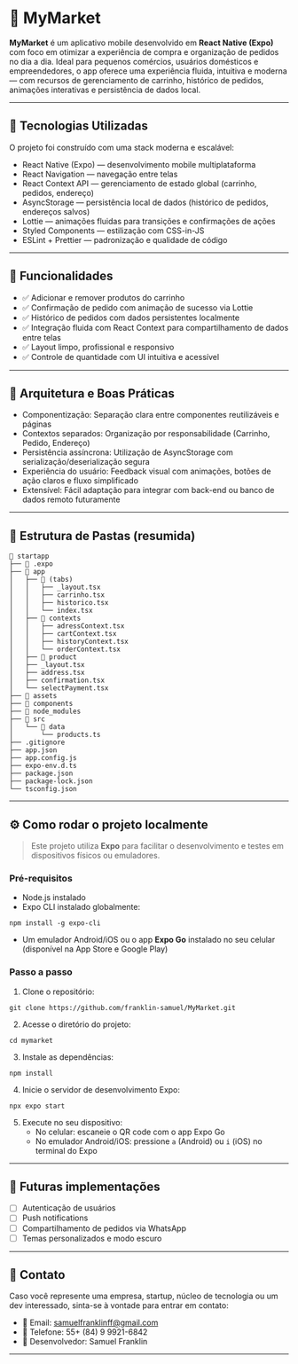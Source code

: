# 🛒 MyMarket

**MyMarket** é um aplicativo mobile desenvolvido em **React Native (Expo)** com foco em otimizar a experiência de compra e organização de pedidos no dia a dia. Ideal para pequenos comércios, usuários domésticos e empreendedores, o app oferece uma experiência fluida, intuitiva e moderna — com recursos de gerenciamento de carrinho, histórico de pedidos, animações interativas e persistência de dados local.

---

## 🚀 Tecnologias Utilizadas

O projeto foi construído com uma stack moderna e escalável:

- React Native (Expo) — desenvolvimento mobile multiplataforma  
- React Navigation — navegação entre telas  
- React Context API — gerenciamento de estado global (carrinho, pedidos, endereço)  
- AsyncStorage — persistência local de dados (histórico de pedidos, endereços salvos)  
- Lottie — animações fluidas para transições e confirmações de ações  
- Styled Components — estilização com CSS-in-JS  
- ESLint + Prettier — padronização e qualidade de código  

---

## 📱 Funcionalidades

- ✅ Adicionar e remover produtos do carrinho    
- ✅ Confirmação de pedido com animação de sucesso via Lottie  
- ✅ Histórico de pedidos com dados persistentes localmente  
- ✅ Integração fluida com React Context para compartilhamento de dados entre telas  
- ✅ Layout limpo, profissional e responsivo  
- ✅ Controle de quantidade com UI intuitiva e acessível  

---

## 🧠 Arquitetura e Boas Práticas

- Componentização: Separação clara entre componentes reutilizáveis e páginas  
- Contextos separados: Organização por responsabilidade (Carrinho, Pedido, Endereço)  
- Persistência assíncrona: Utilização de AsyncStorage com serialização/deserialização segura  
- Experiência do usuário: Feedback visual com animações, botões de ação claros e fluxo simplificado  
- Extensível: Fácil adaptação para integrar com back-end ou banco de dados remoto futuramente  

---

## 📂 Estrutura de Pastas (resumida)

```
📁 startapp
├── 📁 .expo
├── 📁 app
│   ├── 📁 (tabs)
│   │   ├── _layout.tsx
│   │   ├── carrinho.tsx
│   │   ├── historico.tsx
│   │   └── index.tsx
│   ├── 📁 contexts
│   │   ├── adressContext.tsx
│   │   ├── cartContext.tsx
│   │   ├── historyContext.tsx
│   │   └── orderContext.tsx
│   ├── 📁 product
│   ├── _layout.tsx
│   ├── address.tsx
│   ├── confirmation.tsx
│   └── selectPayment.tsx
├── 📁 assets
├── 📁 components
├── 📁 node_modules
├── 📁 src
│   └── 📁 data
│       └── products.ts
├── .gitignore
├── app.json
├── app.config.js
├── expo-env.d.ts
├── package.json
├── package-lock.json
└── tsconfig.json

```

---

## ⚙️ Como rodar o projeto localmente

> Este projeto utiliza **Expo** para facilitar o desenvolvimento e testes em dispositivos físicos ou emuladores.

### Pré-requisitos

- Node.js instalado  
- Expo CLI instalado globalmente:

```
npm install -g expo-cli
```

- Um emulador Android/iOS ou o app **Expo Go** instalado no seu celular (disponível na App Store e Google Play)

### Passo a passo

1. Clone o repositório:

```
git clone https://github.com/franklin-samuel/MyMarket.git
```

2. Acesse o diretório do projeto:

```
cd mymarket
```

3. Instale as dependências:

```
npm install
```

4. Inicie o servidor de desenvolvimento Expo:

```
npx expo start
```

5. Execute no seu dispositivo:  
   - No celular: escaneie o QR code com o app Expo Go  
   - No emulador Android/iOS: pressione `a` (Android) ou `i` (iOS) no terminal do Expo

---

## 🧪 Futuras implementações

- [ ] Autenticação de usuários  
- [ ] Push notifications  
- [ ] Compartilhamento de pedidos via WhatsApp  
- [ ] Temas personalizados e modo escuro  

---

## 🤝 Contato

Caso você represente uma empresa, startup, núcleo de tecnologia ou um dev interessado, sinta-se à vontade para entrar em contato:

- 📧 Email: samuelfranklinff@gmail.com  
- 💼 Telefone: 55+ (84) 9 9921-6842  
- 🧠 Desenvolvedor: Samuel Franklin

---

